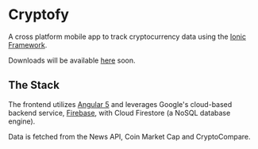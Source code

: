 # Cryptofy
A cross platform mobile app to track cryptocurrency data using the [Ionic Framework](https://ionicframework.com/).

Downloads will be available [here](https://ssparvez.github.io/cryptofy) soon.

## The Stack
The frontend utilizes [Angular 5](https://angular.io/) and leverages Google's cloud-based backend service, [Firebase](https://firebase.google.com/), with Cloud Firestore (a NoSQL database engine).

Data is fetched from the News API, Coin Market Cap and CryptoCompare.

